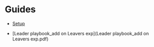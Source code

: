# Guides

- [Setup](User%20guide%20-%20%20Set-up%20and%20login%20to%20your%20Nets%20account.pdf)


- [Leader playbook_add on Leavers exp](Leader playbook_add on Leavers exp.pdf)
